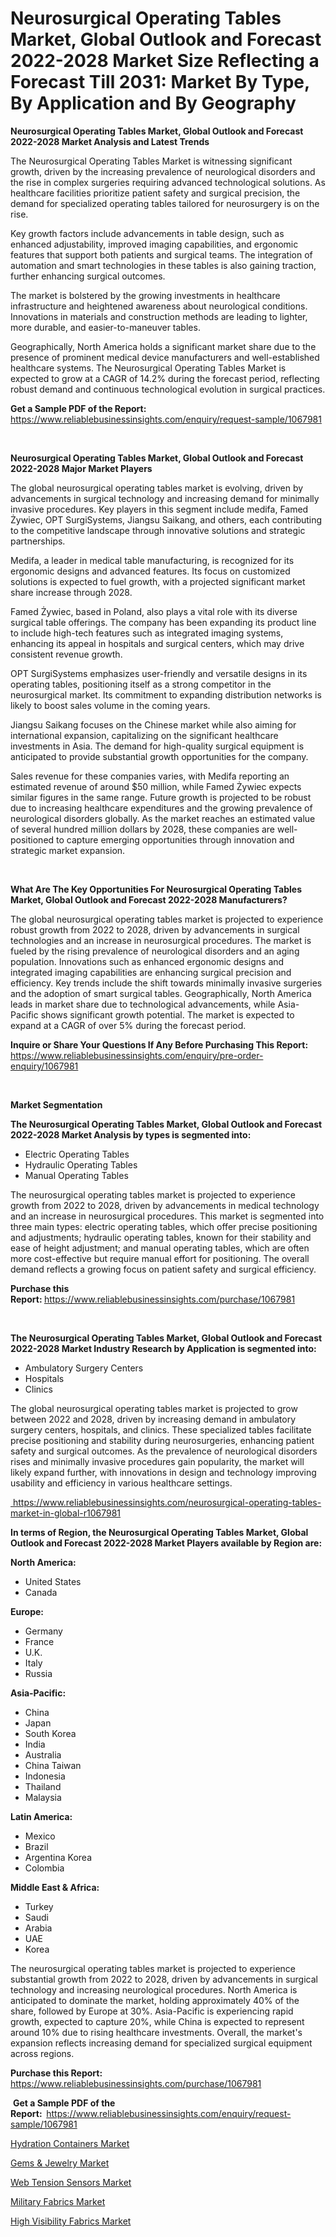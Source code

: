<p><h1>Neurosurgical Operating Tables Market, Global Outlook and Forecast 2022-2028 Market Size Reflecting a Forecast Till 2031: Market By Type, By Application and By Geography</h1></p><p><strong>Neurosurgical Operating Tables Market, Global Outlook and Forecast 2022-2028 Market Analysis and Latest Trends</strong></p>
<p><p>The Neurosurgical Operating Tables Market is witnessing significant growth, driven by the increasing prevalence of neurological disorders and the rise in complex surgeries requiring advanced technological solutions. As healthcare facilities prioritize patient safety and surgical precision, the demand for specialized operating tables tailored for neurosurgery is on the rise. </p><p>Key growth factors include advancements in table design, such as enhanced adjustability, improved imaging capabilities, and ergonomic features that support both patients and surgical teams. The integration of automation and smart technologies in these tables is also gaining traction, further enhancing surgical outcomes. </p><p>The market is bolstered by the growing investments in healthcare infrastructure and heightened awareness about neurological conditions. Innovations in materials and construction methods are leading to lighter, more durable, and easier-to-maneuver tables. </p><p>Geographically, North America holds a significant market share due to the presence of prominent medical device manufacturers and well-established healthcare systems. The Neurosurgical Operating Tables Market is expected to grow at a CAGR of 14.2% during the forecast period, reflecting robust demand and continuous technological evolution in surgical practices.</p></p>
<p><strong>Get a Sample PDF of the Report:&nbsp;</strong> <a href="https://www.reliablebusinessinsights.com/enquiry/request-sample/1067981">https://www.reliablebusinessinsights.com/enquiry/request-sample/1067981</a></p>
<p>&nbsp;</p>
<p><strong>Neurosurgical Operating Tables Market, Global Outlook and Forecast 2022-2028 Major Market Players</strong></p>
<p><p>The global neurosurgical operating tables market is evolving, driven by advancements in surgical technology and increasing demand for minimally invasive procedures. Key players in this segment include medifa, Famed Żywiec, OPT SurgiSystems, Jiangsu Saikang, and others, each contributing to the competitive landscape through innovative solutions and strategic partnerships.</p><p>Medifa, a leader in medical table manufacturing, is recognized for its ergonomic designs and advanced features. Its focus on customized solutions is expected to fuel growth, with a projected significant market share increase through 2028.</p><p>Famed Żywiec, based in Poland, also plays a vital role with its diverse surgical table offerings. The company has been expanding its product line to include high-tech features such as integrated imaging systems, enhancing its appeal in hospitals and surgical centers, which may drive consistent revenue growth.</p><p>OPT SurgiSystems emphasizes user-friendly and versatile designs in its operating tables, positioning itself as a strong competitor in the neurosurgical market. Its commitment to expanding distribution networks is likely to boost sales volume in the coming years.</p><p>Jiangsu Saikang focuses on the Chinese market while also aiming for international expansion, capitalizing on the significant healthcare investments in Asia. The demand for high-quality surgical equipment is anticipated to provide substantial growth opportunities for the company.</p><p>Sales revenue for these companies varies, with Medifa reporting an estimated revenue of around $50 million, while Famed Żywiec expects similar figures in the same range. Future growth is projected to be robust due to increasing healthcare expenditures and the growing prevalence of neurological disorders globally. As the market reaches an estimated value of several hundred million dollars by 2028, these companies are well-positioned to capture emerging opportunities through innovation and strategic market expansion.</p></p>
<p>&nbsp;</p>
<p><strong>What Are The Key Opportunities For Neurosurgical Operating Tables Market, Global Outlook and Forecast 2022-2028 Manufacturers?</strong></p>
<p><p>The global neurosurgical operating tables market is projected to experience robust growth from 2022 to 2028, driven by advancements in surgical technologies and an increase in neurosurgical procedures. The market is fueled by the rising prevalence of neurological disorders and an aging population. Innovations such as enhanced ergonomic designs and integrated imaging capabilities are enhancing surgical precision and efficiency. Key trends include the shift towards minimally invasive surgeries and the adoption of smart surgical tables. Geographically, North America leads in market share due to technological advancements, while Asia-Pacific shows significant growth potential. The market is expected to expand at a CAGR of over 5% during the forecast period.</p></p>
<p><strong>Inquire or Share Your Questions If Any Before Purchasing This Report:</strong> <a href="https://www.reliablebusinessinsights.com/enquiry/pre-order-enquiry/1067981">https://www.reliablebusinessinsights.com/enquiry/pre-order-enquiry/1067981</a></p>
<p>&nbsp;</p>
<p><strong>Market Segmentation</strong></p>
<p><strong>The Neurosurgical Operating Tables Market, Global Outlook and Forecast 2022-2028 Market Analysis by types is segmented into:</strong></p>
<p><ul><li>Electric Operating Tables</li><li>Hydraulic Operating Tables</li><li>Manual Operating Tables</li></ul></p>
<p><p>The neurosurgical operating tables market is projected to experience growth from 2022 to 2028, driven by advancements in medical technology and an increase in neurosurgical procedures. This market is segmented into three main types: electric operating tables, which offer precise positioning and adjustments; hydraulic operating tables, known for their stability and ease of height adjustment; and manual operating tables, which are often more cost-effective but require manual effort for positioning. The overall demand reflects a growing focus on patient safety and surgical efficiency.</p></p>
<p><strong>Purchase this Report:&nbsp;</strong><a href="https://www.reliablebusinessinsights.com/purchase/1067981">https://www.reliablebusinessinsights.com/purchase/1067981</a></p>
<p>&nbsp;</p>
<p><strong>The Neurosurgical Operating Tables Market, Global Outlook and Forecast 2022-2028 Market Industry Research by Application is segmented into:</strong></p>
<p><ul><li>Ambulatory Surgery Centers</li><li>Hospitals</li><li>Clinics</li></ul></p>
<p><p>The global neurosurgical operating tables market is projected to grow between 2022 and 2028, driven by increasing demand in ambulatory surgery centers, hospitals, and clinics. These specialized tables facilitate precise positioning and stability during neurosurgeries, enhancing patient safety and surgical outcomes. As the prevalence of neurological disorders rises and minimally invasive procedures gain popularity, the market will likely expand further, with innovations in design and technology improving usability and efficiency in various healthcare settings.</p></p>
<p><a href="https://www.reliablebusinessinsights.com/neurosurgical-operating-tables-market-in-global-r1067981">&nbsp;https://www.reliablebusinessinsights.com/neurosurgical-operating-tables-market-in-global-r1067981</a></p>
<p><strong>In terms of Region, the Neurosurgical Operating Tables Market, Global Outlook and Forecast 2022-2028 Market Players available by Region are:</strong></p>
<p>
    <p> <strong> North America: </strong>
        <ul>
            <li>United States</li>
            <li>Canada</li>
        </ul>
        </p> 
    <p> <strong> Europe: </strong>
        <ul>
            <li>Germany</li>
            <li>France</li>
            <li>U.K.</li>
            <li>Italy</li>
            <li>Russia</li>
        </ul>
        </p> 
    <p> <strong> Asia-Pacific: </strong>
        <ul>
            <li>China</li>
            <li>Japan</li>
            <li>South Korea</li>
            <li>India</li>
            <li>Australia</li>
            <li>China Taiwan</li>
            <li>Indonesia</li>
            <li>Thailand</li>
            <li>Malaysia</li>
        </ul>
        </p> 
    <p> <strong> Latin America: </strong>
        <ul>
            <li>Mexico</li>
            <li>Brazil</li>
            <li>Argentina Korea</li>
            <li>Colombia</li>
        </ul>
        </p> 
    <p> <strong> Middle East & Africa: </strong>
        <ul>
            <li>Turkey</li>
            <li>Saudi</li>
            <li>Arabia</li>
            <li>UAE</li>
            <li>Korea</li>
        </ul>
    </p>
    </p>
<p><p>The neurosurgical operating tables market is projected to experience substantial growth from 2022 to 2028, driven by advancements in surgical technology and increasing neurological procedures. North America is anticipated to dominate the market, holding approximately 40% of the share, followed by Europe at 30%. Asia-Pacific is experiencing rapid growth, expected to capture 20%, while China is expected to represent around 10% due to rising healthcare investments. Overall, the market's expansion reflects increasing demand for specialized surgical equipment across regions.</p></p>
<p><strong>Purchase this Report: </strong><a href="https://www.reliablebusinessinsights.com/purchase/1067981">https://www.reliablebusinessinsights.com/purchase/1067981</a></p>
<p>&nbsp;<strong>Get a Sample PDF of the Report:&nbsp;&nbsp;</strong><a href="https://www.reliablebusinessinsights.com/enquiry/request-sample/1067981">https://www.reliablebusinessinsights.com/enquiry/request-sample/1067981</a></p>
<p><strong></strong></p>
<p><p><a href="https://www.linkedin.com/pulse/hydration-containers-market-overview-regional-outlook-competitive-lvmhf?trackingId=ovhPWhPJQyu%2FZwJAVflKqw%3D%3D">Hydration Containers Market</a></p><p><a href="https://www.linkedin.com/pulse/gems-jewelry-market-industry-landscape-growth-trajectories-c6prf?trackingId=KZT5gXZVQXCMgpomyxPq4Q%3D%3D">Gems & Jewelry Market</a></p><p><a href="https://medium.com/@jariartemva9/web-tension-sensors-market-industry-trends-and-forecast-for-period-from-2024-to-2031-6c888e5fe8c1">Web Tension Sensors Market</a></p><p><a href="https://issuu.com/reportprime-2/docs/military-fabrics-market-size-2030.p_d71b50bea27e76">Military Fabrics Market</a></p><p><a href="https://issuu.com/reportprime-2/docs/high-visibility-fabrics-market-size_b2672476dce278">High Visibility Fabrics Market</a></p></p>
